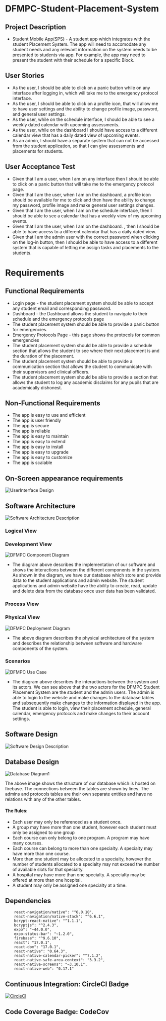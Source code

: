 # DFMPC-Student-Placement-System

## Project Description

- Student Mobile App(SPS) - A student app which integrates with the student Placement System. The app will need to accomodate any student needs and any relevant information on the system needs to be presented to students via app. For example, the app may need to present the student with their schedule for a specific Block.

## User Stories

- As the user, I should be able to click on a panic button while on any interface after logging in, which will take me to the emergency protocol interface.
- As the user, I should be able to click on a profile icon, that will allow me to have user settings and the ability to change profile image, password, and general user settings.
- As the user, while on the schedule interface, I should be able to see a weekly dated calendar with upcoming assessments.
- As the user, while on the dashboard I should have access to a different calendar view that has a daily dated view of upcoming events.
- As an admin, I should have a separate system that can not be accessed from the student application, so that I can give assessments and placements for students.

## User Acceptance Test

- Given that I am a user, when I am on any interface then I should be able to click on a panic button that will take me to the emergency protocol page.
- Given that I am the user, when I am on the dashboard, a profile icon should be available for me to click and then have the ability to change my password, profile image and make general user settings changes.
- Given that I am the user, when I am on the schedule interface, then I should be able to see a calendar that has a weekly view of my upcoming events.
- Given that I am the user, when I am on the dashboard. , then I should be able to have access to a different calendar that has a daily dated view.
- Given that I am the admin user with the correct password when clicking on the log-in button, then I should be able to have access to a different system that is capable of letting me assign tasks and placements to the students.

# Requirements

## Functional Requirements

- Login page - the student placement system should be able to accept any student email and corresponding password.
- Dashboard - the Dashboard allows the student to navigate to their schedule and the emergency protocols page
- The student placement system should be able to provide a panic button for emergencies.
- Emergency Protocols Page - this page shows the protocols for common emergencies
- The student placement system should be able to provide a schedule section that allows the student to see where their next placement is and the duration of the placement.
- The student placement system should be able to provide a communication section that allows the student to communicate with their supervisors and clinical officers.
- The student placement system should be able to provide a section that allows the student to log any academic disclaims for any pupils that are academically dishonest.

## Non-Functional Requirements

- The app is easy to use and efficient
- The app is user friendly
- The app is secure
- The app is reliable
- The app is easy to maintain
- The app is easy to extend
- The app is easy to install
- The app is easy to upgrade
- The app is easy to customize
- The app is scalable

## On-Screen appearance requirements

![UserInterface Design](https://github.com/Software-Design-2022/DFMPC-Student-Placement-System/blob/main/assets/images/uidesign.jpg)

## Software Architecture

![Software Architecture Description](https://github.com/Software-Design-2022/DFMPC-Student-Placement-System/blob/main/assets/images/Arch_des.png)

### Logical View


### Development View
![DFMPC Component Diagram](https://user-images.githubusercontent.com/67168444/167297474-63e1482f-4bd4-42a6-9287-c1444c8b9a4f.png)
- The diagram above describes the implementation of our software and shows the interactions between the different components in the system. As shown in the diagram, we have our database which store and provide data to the student applications and admin website. The student applications and admin website have the ability to create, read, update and delete data from the database once user data has been validated.

### Process View


### Physical View
![DFMPC Deployment Diagram](https://user-images.githubusercontent.com/67168444/167297728-a6042eb5-df56-407d-b916-a9543471b759.png)
- The above diagram describes the physical architecture of the system and describes the relationship between software and hardware components of the system.

### Scenarios
![DFMPC Use Case](https://user-images.githubusercontent.com/67168444/167297202-ad42e177-1a4f-441b-8e65-efc1e1410d5b.png)
- The diagram above describes the interactions between the system and its actors. We can see above that the two actors for the DFMPC Student Placement System are the student and the admin users. The admin is able to login to the website and make changes to the database tables and subsequently make changes to the information displayed in the app. The student is able to login, view their placement schedule, general calendar, emergency protocols and make changes to their account settings.

## Software Design

![Software Design Description](https://github.com/Software-Design-2022/DFMPC-Student-Placement-System/blob/main/assets/images/Software_Description.png)

## Database Design

![Database Diagram1](https://user-images.githubusercontent.com/67168444/166960442-32cf8b2c-202f-4eb9-8c34-4f6034dba991.png)

The above image shows the structure of our database which is hosted on firebase. The connections between the tables are shown by lines. The admins and protocols tables are their own separate entities and have no relations with any of the other tables.
#### The Rules:
- Each user may only be referenced as a student once.
- A group may have more than one student, however each student must only be assigned to one group
- Each course can only belong to one program. A program may have many courses.
- Each course can belong to more than one specialty. A specialty may have more than one course.
- More than one student may be allocated to a specialty, however the number of students allocated to a specialty may not exceed the number of available slots for that specialty.
- A hospital may have more than one specialty. A specialty may be offered at more than one hospital.
- A student may only be assigned one specialty at a time.

## Dependencies

```
    react-navigation/native": "^6.0.10",
    react-navigation/native-stack": "^6.6.1",
    bcrypt-react-native": "^1.1.1",
    bcryptjs": "^2.4.3",
    expo": "~44.0.0",
    expo-status-bar": "~1.2.0",
    firebase": "^9.6.10",
    react": "17.0.1",
    react-dom": "17.0.1",
    react-native": "0.64.3",
    react-native-calendar-picker": "^7.1.2",
    react-native-safe-area-context": "3.3.2",
    react-native-screens": "~3.10.1",
    react-native-web": "0.17.1"

```

## Continuous Integration: CircleCI Badge

[![CircleCI](https://circleci.com/gh/Software-Design-2022/DFMPC-Student-Placement-System.svg?style=svg)](https://app.circleci.com/pipelines/github/Software-Design-2022)

## Code Coverage Badge: CodeCov
